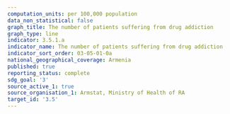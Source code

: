 ```yaml
---
computation_units: per 100,000 population
data_non_statistical: false
graph_title: The number of patients suffering from drug addiction
graph_type: line
indicator: 3.5.1.a
indicator_name: The number of patients suffering from drug addiction
indicator_sort_order: 03-05-01-0a
national_geographical_coverage: Armenia
published: true
reporting_status: complete
sdg_goal: '3'
source_active_1: true
source_organisation_1: Armstat, Ministry of Health of RA
target_id: '3.5'
---
```

